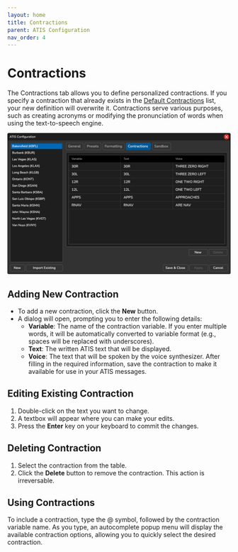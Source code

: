 ```yaml
---
layout: home
title: Contractions
parent: ATIS Configuration
nav_order: 4
---
```


# Contractions

The Contractions tab allows you to define personalized contractions. If you specify a contraction that already exists in the [Default Contractions](default-contractions) list, your new definition will overwrite it. Contractions serve various purposes, such as creating acronyms or modifying the pronunciation of words when using the text-to-speech engine.

![Contractions](/assets/images/Contractions.png)

## Adding New Contraction
* To add a new contraction, click the **New** button.
* A dialog will open, prompting you to enter the following details:
    * **Variable**: The name of the contraction variable. If you enter multiple words, it will be automatically converted to variable format (e.g., spaces will be replaced with underscores).
    * **Text**: The written ATIS text that will be displayed.
    * **Voice**: The text that will be spoken by the voice synthesizer.
After filling in the required information, save the contraction to make it available for use in your ATIS messages.

## Editing Existing Contraction
1. Double-click on the text you want to change.
2. A textbox will appear where you can make your edits.
3. Press the **Enter** key on your keyboard to commit the changes.

## Deleting Contraction
1. Select the contraction from the table.
2. Click the **Delete** button to remove the contraction. This action is irreversable.

## Using Contractions

To include a contraction, type the @ symbol, followed by the contraction variable name. As you type, an autocomplete popup menu will display the available contraction options, allowing you to quickly select the desired contraction.